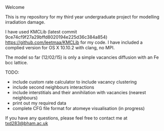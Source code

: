 Welcome

This is my repository for my third year undergraduate project for modelling irradiation damage.

I have used KMCLib (latest commit 9ce74cf9f27a29bffd8020194e225d36c384a854) https://github.com/leetmaa/KMCLib for my code. I have included a complied version for OS X 10.10.2 with clang, no MPI.

The model so far (12/02/15) is only a simple vacancies diffusion with an Fe bcc lattice.

TODO:

- include custom rate calculator to include vacancy clustering
- include second neighbours interactions
- include interstitials and their annihilation with vacancies (nearest neighbours)
- print out my required data
- complete CFG file format for atomeye visualisation (in progress)

If you have any questions, please feel free to contact me at txd283@bham.ac.uk
